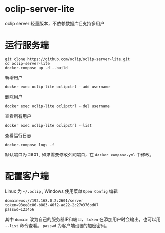 # oclip-server-lite
oclip server 轻量版本，不依赖数据库且支持多用户

# 运行服务端

```
git clone https://github.com/oclip/oclip-server-lite.git
cd oclip-server-lite
docker-compose up -d --build
```

新增用户

```
docker exec oclip-lite oclipctrl --add username
```

删除用户

```
docker exec oclip-lite oclipctrl --del username
```

查看所有用户

```
docker exec oclip-lite oclipctrl --list
```

查看运行日志

```
docker-compose logs -f
```

默认端口为 2601 , 如果需要修改外网端口，在 `docker-compose.yml` 中修改。

# 配置客户端


Linux 为 `~/.oclip` , Windows 使用菜单 `Open Config` 编辑

```
domain=ws://192.168.0.2:2601/server
token=93ee8c86-b883-46f2-ad22-2c270376bd07
passwd=123456
```

其中 `domain` 改为自己的服务器IP和端口， `token` 在添加用户时会输出，也可以用 `--list` 命令查看。 `passwd` 为客户端设置的加密密码。
